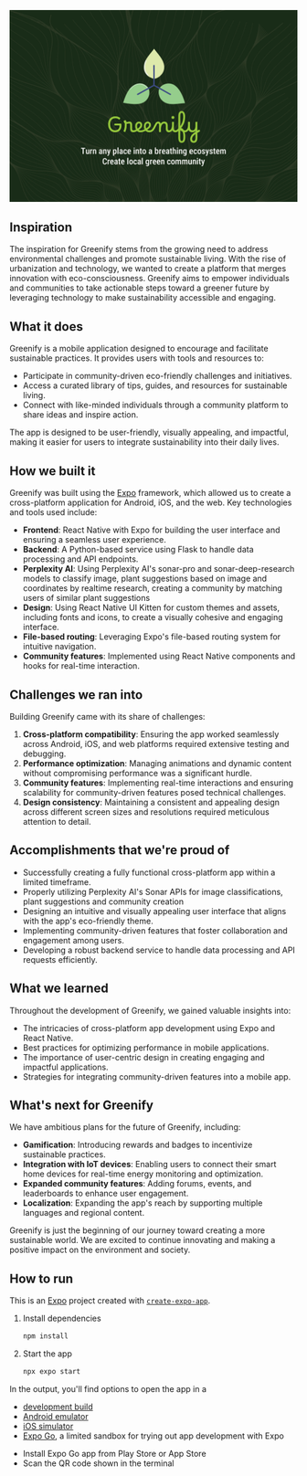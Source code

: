 ![Greenify](assets/images/gallery.jpg)

## Inspiration

The inspiration for Greenify stems from the growing need to address environmental challenges and promote sustainable living. With the rise of urbanization and technology, we wanted to create a platform that merges innovation with eco-consciousness. Greenify aims to empower individuals and communities to take actionable steps toward a greener future by leveraging technology to make sustainability accessible and engaging.

## What it does

Greenify is a mobile application designed to encourage and facilitate sustainable practices. It provides users with tools and resources to:

- Participate in community-driven eco-friendly challenges and initiatives.
- Access a curated library of tips, guides, and resources for sustainable living.
- Connect with like-minded individuals through a community platform to share ideas and inspire action.

The app is designed to be user-friendly, visually appealing, and impactful, making it easier for users to integrate sustainability into their daily lives.

## How we built it

Greenify was built using the [Expo](https://expo.dev) framework, which allowed us to create a cross-platform application for Android, iOS, and the web. Key technologies and tools used include:

- **Frontend**: React Native with Expo for building the user interface and ensuring a seamless user experience.
- **Backend**: A Python-based service using Flask to handle data processing and API endpoints.
- **Perplexity AI**: Using Perplexity AI's sonar-pro and sonar-deep-research models to classify image, plant suggestions based on image and coordinates by realtime research, creating a community by matching users of similar plant suggestions
- **Design**: Using React Native UI Kitten for custom themes and assets, including fonts and icons, to create a visually cohesive and engaging interface.
- **File-based routing**: Leveraging Expo's file-based routing system for intuitive navigation.
- **Community features**: Implemented using React Native components and hooks for real-time interaction.

## Challenges we ran into

Building Greenify came with its share of challenges:

1. **Cross-platform compatibility**: Ensuring the app worked seamlessly across Android, iOS, and web platforms required extensive testing and debugging.
2. **Performance optimization**: Managing animations and dynamic content without compromising performance was a significant hurdle.
3. **Community features**: Implementing real-time interactions and ensuring scalability for community-driven features posed technical challenges.
4. **Design consistency**: Maintaining a consistent and appealing design across different screen sizes and resolutions required meticulous attention to detail.

## Accomplishments that we're proud of

- Successfully creating a fully functional cross-platform app within a limited timeframe.
- Properly utilizing Perplexity AI's Sonar APIs for image classifications, plant suggestions and community creation
- Designing an intuitive and visually appealing user interface that aligns with the app's eco-friendly theme.
- Implementing community-driven features that foster collaboration and engagement among users.
- Developing a robust backend service to handle data processing and API requests efficiently.

## What we learned

Throughout the development of Greenify, we gained valuable insights into:

- The intricacies of cross-platform app development using Expo and React Native.
- Best practices for optimizing performance in mobile applications.
- The importance of user-centric design in creating engaging and impactful applications.
- Strategies for integrating community-driven features into a mobile app.

## What's next for Greenify

We have ambitious plans for the future of Greenify, including:

- **Gamification**: Introducing rewards and badges to incentivize sustainable practices.
- **Integration with IoT devices**: Enabling users to connect their smart home devices for real-time energy monitoring and optimization.
- **Expanded community features**: Adding forums, events, and leaderboards to enhance user engagement.
- **Localization**: Expanding the app's reach by supporting multiple languages and regional content.

Greenify is just the beginning of our journey toward creating a more sustainable world. We are excited to continue innovating and making a positive impact on the environment and society.


## How to run
This is an [Expo](https://expo.dev) project created with [`create-expo-app`](https://www.npmjs.com/package/create-expo-app).

1. Install dependencies

   ```bash
   npm install
   ```

2. Start the app

   ```bash
   npx expo start
   ```

In the output, you'll find options to open the app in a

- [development build](https://docs.expo.dev/develop/development-builds/introduction/)
- [Android emulator](https://docs.expo.dev/workflow/android-studio-emulator/)
- [iOS simulator](https://docs.expo.dev/workflow/ios-simulator/)
- [Expo Go](https://expo.dev/go), a limited sandbox for trying out app development with Expo

* Install Expo Go app from Play Store or App Store
* Scan the QR code shown in the terminal
